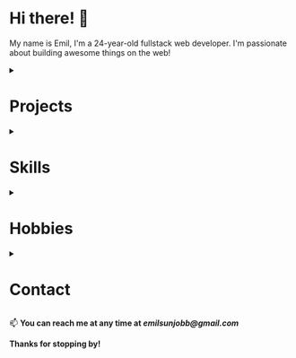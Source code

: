# Hi there! 👋
My name is Emil, I'm a 24-year-old fullstack web developer. I'm passionate about building awesome things on the web!

<details>
<summary><h1>Projects</h1></summary>

## Twitter clone
a static webpage that looks like Twitter, but without any of the functionality

## Chatbot
a simple chatbot using vanilla JavaScript for the frontend and Node.js with Express and OpenAI for the backend

## Personal portfolio
a personal portfolio website using React for the frontend and Sanity CMS for the backend
</details>

<details>
<summary><h1>Skills</h1></summary>

# Languages
- Javascript
- C# 

Currently learning *GO*


### Frontend 
- HTML
- CSS
- Tailwindcss
- SCSS
- React

Currently learning *Preact*, *HTMX*

### 💗 Backend & DB's
- Node.js
- MYSQL
- MongoDB
- SSMS
### Backend Technologies
- Express

### Version Control
- Git

</details>

<details>
<summary><h1>Hobbies</h1></summary>

When I'm not programming, I enjoy\
**Gaming**\
I've been gaming for as long as I can remember, and I always find it a fun and relaxing way to unwind.

**Exercising**\
Staying fit and healthy is important, and I love taking long walks in nature.

**Listening to music**\
Who doesn't love listening to music
</details>

<details>
<summary><h1>Contact</h1></summary>
 
You can reach me at
- [**Discord**](https://discord.com/users/173458886706200586)
- [GitHub](https://github.com/EmilSunden)
- [LinkedIn](https://www.linkedin.com/in/emil-sund%C3%A9n-4b6b26179/)
</details>

📫 **You can reach me at any time at _emilsunjobb@gmail.com_**

**Thanks for stopping by!**


<!---
EmilSunden/EmilSunden is a ✨ special ✨ repository because its `README.md` (this file) appears on your GitHub profile.
You can click the Preview link to take a look at your changes.
--->
